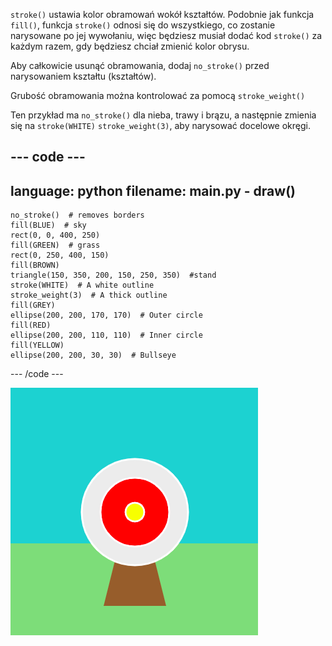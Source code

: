 `stroke()` ustawia kolor obramowań wokół kształtów. Podobnie jak funkcja `fill()`, funkcja `stroke()` odnosi się do wszystkiego, co zostanie narysowane po jej wywołaniu, więc będziesz musiał dodać kod `stroke()` za każdym razem, gdy będziesz chciał zmienić kolor obrysu.

Aby całkowicie usunąć obramowania, dodaj `no_stroke()` przed narysowaniem kształtu (kształtów).

Grubość obramowania można kontrolować za pomocą `stroke_weight()`

Ten przykład ma `no_stroke()` dla nieba, trawy i brązu, a następnie zmienia się na `stroke(WHITE)` `stroke_weight(3)`, aby narysować docelowe okręgi.

--- code ---
---
language: python
filename: main.py - draw()
---

    no_stroke()  # removes borders
    fill(BLUE)  # sky
    rect(0, 0, 400, 250)
    fill(GREEN)  # grass
    rect(0, 250, 400, 150)
    fill(BROWN) 
    triangle(150, 350, 200, 150, 250, 350)  #stand
    stroke(WHITE)  # A white outline
    stroke_weight(3)  # A thick outline
    fill(GREY)
    ellipse(200, 200, 170, 170)  # Outer circle
    fill(RED)
    ellipse(200, 200, 110, 110)  # Inner circle
    fill(YELLOW)
    ellipse(200, 200, 30, 30)  # Bullseye

--- /code ---

![Scena strzelania z łuku z grubymi białymi obwódkami na okręgach i bez ramek na prostokątach lub trójkątach.](images/outline-circles.png)
